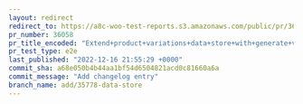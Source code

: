 ```yaml
---
layout: redirect
redirect_to: https://a8c-woo-test-reports.s3.amazonaws.com/public/pr/36058/e2e/index.html
pr_number: 36058
pr_title_encoded: "Extend+product+variations+data+store+with+generate+variations+actions"
pr_test_type: e2e
last_published: "2022-12-16 21:55:29 +0000"
commit_sha: a68e050b4b44aa1bf54d6504821acd0c81660a6a
commit_message: "Add changelog entry"
branch_name: add/35778-data-store
---
```

